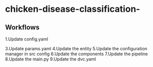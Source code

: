 # chicken-disease-classification-
## Workflows
1.Update config.yaml
<!-- 2.Update secrets.yaml [Optional] -->
3.Update params.yaml
4.Update the entity
5.Update the configuration manager in src config
6.Update the components
7.Update the pipeline
8.Update the main.py
9.Update the dvc.yaml